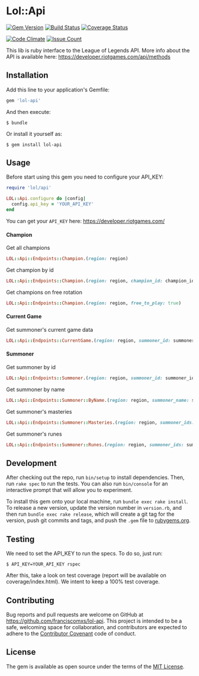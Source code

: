 # Lol::Api

[![Gem Version](https://badge.fury.io/rb/lol-api.svg)](https://badge.fury.io/rb/lol-api)
[![Build Status](https://travis-ci.org/franciscomxs/lol-api.svg?branch=master)](https://travis-ci.org/franciscomxs/lol-api)
[![Coverage Status](https://coveralls.io/repos/github/franciscomxs/lol-api/badge.svg?branch=master)](https://coveralls.io/github/franciscomxs/lol-api?branch=master)

[![Code Climate](https://codeclimate.com/github/franciscomxs/lol-api/badges/gpa.svg)](https://codeclimate.com/github/franciscomxs/lol-api)
[![Issue Count](https://codeclimate.com/github/franciscomxs/lol-api/badges/issue_count.svg)](https://codeclimate.com/github/franciscomxs/lol-api)

This lib is ruby interface to the League of Legends API.
More info about the API is available here: https://developer.riotgames.com/api/methods

## Installation

Add this line to your application's Gemfile:

```ruby
gem 'lol-api'
```

And then execute:

    $ bundle

Or install it yourself as:

    $ gem install lol-api

## Usage

Before start using this gem you need to configure your API_KEY:

```ruby
require 'lol/api'

LOL::Api.configure do |config|
  config.api_key = 'YOUR_API_KEY'
end
```

You can get your `API_KEY` here: https://developer.riotgames.com/

#### Champion

Get all champions
```ruby
LOL::Api::Endpoints::Champion.(region: region)
```

Get champion by id

```ruby
LOL::Api::Endpoints::Champion.(region: region, champion_id: champion_id)
```

Get champions on free rotation

```ruby
LOL::Api::Endpoints::Champion.(region: region, free_to_play: true)
```

#### Current Game

Get summoner's current game data

```ruby
LOL::Api::Endpoints::CurrentGame.(region: region, summoner_id: summoner_id)
```

#### Summoner

Get summoner by id

```ruby
LOL::Api::Endpoints::Summoner.(region: region, summoner_id: summoner_id)
```

Get summoner by name

```ruby
LOL::Api::Endpoints::Summoner::ByName.(region: region, summoner_name: summoner_name)
```

Get summoner's masteries

```ruby
LOL::Api::Endpoints::Summoner::Masteries.(region: region, summoner_ids: summoner_ids)
```

Get summoner's runes

```ruby
LOL::Api::Endpoints::Summoner::Runes.(region: region, summoner_ids: summoner_ids)
```

## Development

After checking out the repo, run `bin/setup` to install dependencies. Then, run `rake spec` to run the tests. You can also run `bin/console` for an interactive prompt that will allow you to experiment.

To install this gem onto your local machine, run `bundle exec rake install`. To release a new version, update the version number in `version.rb`, and then run `bundle exec rake release`, which will create a git tag for the version, push git commits and tags, and push the `.gem` file to [rubygems.org](https://rubygems.org).

## Testing

We need to set the API_KEY to run the specs. To do so, just run:

    $ API_KEY=YOUR_API_KEY rspec

After this, take a look on test coverage (report will be available on coverage/index.html). We intent to keep a 100% test coverage.

## Contributing

Bug reports and pull requests are welcome on GitHub at https://github.com/franciscomxs/lol-api. This project is intended to be a safe, welcoming space for collaboration, and contributors are expected to adhere to the [Contributor Covenant](http://contributor-covenant.org) code of conduct.


## License

The gem is available as open source under the terms of the [MIT License](http://opensource.org/licenses/MIT).
